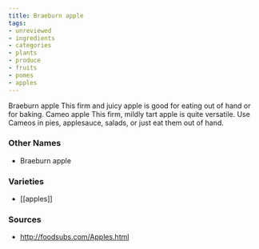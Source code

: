 ```yaml
---
title: Braeburn apple
tags:
- unreviewed
- ingredients
- categories
- plants
- produce
- fruits
- pomes
- apples
---
```

Braeburn apple This firm and juicy apple is good for eating out of hand or for baking. Cameo apple This firm, mildly tart apple is quite versatile. Use Cameos in pies, applesauce, salads, or just eat them out of hand.

### Other Names

* Braeburn apple

### Varieties

* [[apples]]

### Sources
* http://foodsubs.com/Apples.html
